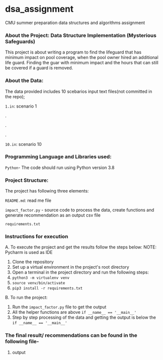 # dsa_assignment
CMU summer preparation data structures and algorithms assignment

### About the Project: Data Structure Implementation (Mysterious Safeguards)
This project is about writing a program to find the lifeguard that has minimum impact on pool coverage, when the pool owner hired an additional life guard. Finding the guar with minimum impact and the hours that can still be covered if a guard is removed. 

### About the Data:
The data provided includes 10 scebarios input text files(not committed in the repo);

`1.in`: scenario 1

.

.

.


`10.in`: scenario 10

### Programming Language and Libraries used:
`Python`- The code should run using Python version 3.8

### Project Structure:
The project has following three elements:

`README.md`: read me file


`impact_factor.py` - source code to process the data, create functions and generate recommendation as an output csv file

`requirements.txt`

### Instructions for execution
A. To execute the project and get the results follow the steps below: NOTE: Pycharm is used as IDE

1. Clone the repository
2. Set up a virtual environment in the project's root directory
3. Open a terminal in the project directory and run the following steps:
4. `python3 -m virtualenv venv`
5. `source venv/bin/activate`
6. `pip3 install -r requirements.txt`

B. To run the project:

1. Run the `impact_factor.py` file to get the output
2. All the helper functions are above `if __name__ == '__main__'`
3. Step by step processing of the data and getting the output is below the `if __name__ == '__main__'`

### The final result/ recommendations can be found in the following file-
1. output
